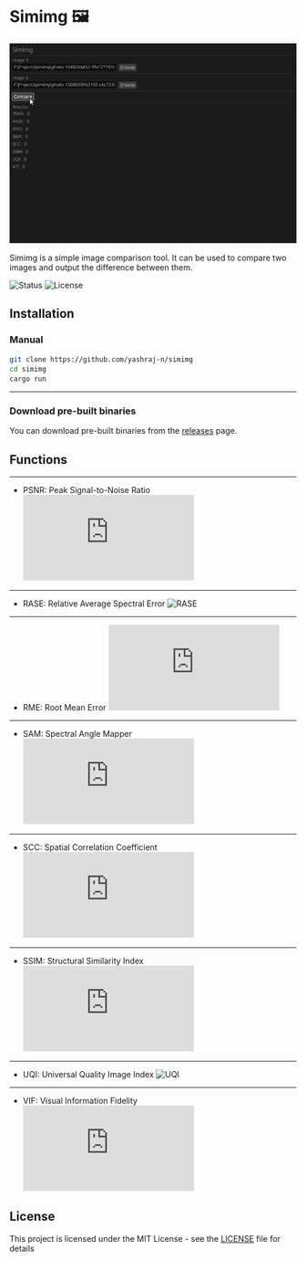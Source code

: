 # Simimg 🖼

![demo](./assets/demo.gif)

Simimg is a simple image comparison tool. It can be used to compare two images and output the difference between them.

![Status](https://img.shields.io/cirrus/github/yashraj-n/simimg?style=flat-square)
![License](https://img.shields.io/github/license/yashraj-n/simimg?style=flat-square)

## Installation

### Manual

```bash
git clone https://github.com/yashraj-n/simimg
cd simimg
cargo run
```
---

### Download pre-built binaries

You can download pre-built binaries from the [releases](https://github.com/yashraj-n/simimg/releases) page.

## Functions

---
- PSNR: Peak Signal-to-Noise Ratio ![PSNR](https://latex.codecogs.com/gif.latex?PSNR%20%3D%2010%20%5Clog_%7B10%7D%20%5Cleft%20%28%20%5Cfrac%7B%5Ctext%7BMAX%7D%5E2%7D%7BMSE%7D%20%5Cright%20%29)
---

- RASE: Relative Average Spectral Error ![RASE](https://)
---
- RME: Root Mean Error ![RME](https://latex.codecogs.com/gif.latex?RME%20%3D%20%5Csqrt%7B%5Cfrac%7B1%7D%7BN%7D%20%5Csum_%7Bi%3D1%7D%5E%7BN%7D%20%28I_i%20-%20J_i%29%5E2%7D)
---
- SAM: Spectral Angle Mapper ![SAM](https://latex.codecogs.com/gif.latex?SAM%20%3D%20%5Ccos%5E%7B-1%7D%20%5Cleft%20%28%20%5Cfrac%7B%5Csum_%7Bi%3D1%7D%5E%7BN%7D%20I_i%20J_i%7D%7B%5Csqrt%7B%5Csum_%7Bi%3D1%7D%5E%7BN%7D%20I_i%5E2%7D%20%5Csqrt%7B%5Csum_%7Bi%3D1%7D%5E%7BN%7D%20J_i%5E2%7D%7D%20%5Cright%20%29)
---
- SCC: Spatial Correlation Coefficient ![SCC](https://latex.codecogs.com/gif.latex?SCC%20%3D%20%5Cfrac%7B%5Csum_%7Bi%3D1%7D%5E%7BN%7D%20%28I_i%20-%20%5Cbar%7BI%7D%29%20%28J_i%20-%20%5Cbar%7BJ%7D%29%7D%7B%5Csqrt%7B%5Csum_%7Bi%3D1%7D%5E%7BN%7D%20%28I_i%20-%20%5Cbar%7BI%7D%29%5E2%7D%20%5Csqrt%7B%5Csum_%7Bi%3D1%7D%5E%7BN%7D%20%28J_i%20-%20%5Cbar%7BJ%7D%29%5E2%7D%7D)
---
- SSIM: Structural Similarity Index ![SSIM](https://latex.codecogs.com/gif.latex?SSIM%20%3D%20%5Cfrac%7B%282%20%5Cmu_I%20%5Cmu_J%29%20%5Cleft%20%28%202%20%5Csigma_%7B%5Cmu%7D%20%5Csigma_%7B%5Cmu%7D%20%5Cright%20%29%7D%7B%28%5Cmu_I%5E2%20&plus;%20%5Cmu_J%5E2%29%20%5Cleft%20%28%20%5Csigma_I%5E2%20&plus;%20%5Csigma_J%5E2%20%5Cright%20%29%7D)
---
- UQI: Universal Quality Image Index ![UQI]()
---
- VIF: Visual Information Fidelity ![VIF](https://latex.codecogs.com/gif.latex?VIF%20%3D%20%5Cfrac%7B%5Ctext%7BMAX%7D%5E2%7D%7B%5Csigma%5E2%20%5Cleft%20%28%20%5Cfrac%7B%5Csum_%7Bi%3D1%7D%5E%7BN%7D%20%28I_i%20-%20J_i%29%5E2%7D%7B%5Csum_%7Bi%3D1%7D%5E%7BN%7D%20%28I_i%20-%20%5Cbar%7BI%7D%29%5E2%7D%20%5Cright%20%29%7D)


## License

This project is licensed under the MIT License - see the [LICENSE](LICENSE) file for details
